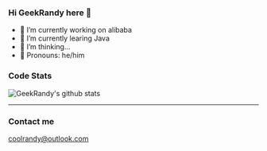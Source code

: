 ### Hi GeekRandy here 👋

<!--
**GeekRandy/GeekRandy** is a ✨ _special_ ✨ repository because its `README.md` (this file) appears on your GitHub profile.

Here are some ideas to get you started:

- 🔭 I’m currently working on ...
- 🌱 I’m currently learning ...
- 👯 I’m looking to collaborate on ...
- 🤔 I’m looking for help with ...
- 💬 Ask me about ...
- 📫 How to reach me: ...
- 😄 Pronouns: ...
- ⚡ Fun fact: ...
-->

- 🔭 I’m currently working on alibaba
- 🌱 I’m currently learing Java
- 🤔 I’m thinking...
- 👨 Pronouns: he/him

### Code Stats

![GeekRandy's github stats](https://github-readme-stats.vercel.app/api?username=GeekRandy&show_icons=true&theme=dracula)


----

### Contact me

coolrandy@outlook.com

